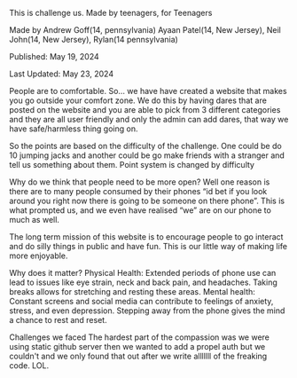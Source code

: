 This is challenge us. Made by teenagers, for Teenagers

Made by Andrew Goff(14, pennsylvania) Ayaan Patel(14, New Jersey), Neil John(14, New Jersey), Rylan(14 pennsylvania)

Published: May 19, 2024

Last Updated: May 23, 2024

People are to comfortable. So… we have have created a website that makes you go outside your comfort zone. We do this by having dares that are posted on the website and you are able to pick from 3 different categories and they are all user friendly and only the admin can add dares, that way we have safe/harmless thing going on.

So the points are based on the difficulty of the challenge. One could be do 10 jumping jacks and another could be go make friends with a stranger and tell us something about them. Point system is changed by difficulty 

Why do we think that people need to be more open?
Well one reason is there are to many people consumed by their phones “id bet if you look around you right now there is going to be someone on there phone”. This is what prompted us, and we even have realised “we” are on our phone to much as well.

The long term mission of this website is to encourage people to go interact and do silly things in public and have fun. This is our little way of making life more enjoyable. 

Why does it matter?
Physical Health: Extended periods of phone use can lead to issues like eye strain, neck and back pain, and headaches. Taking breaks allows for stretching and resting these areas.
Mental health: Constant screens and social media can contribute to feelings of anxiety, stress, and even depression. Stepping away from the phone gives the mind a chance to rest and reset.

Challenges we faced
The hardest part of the compassion was we were using static github server then we wanted to add a propel auth but we couldn't and we only found that out after we write alllllll of the freaking code. LOL.

